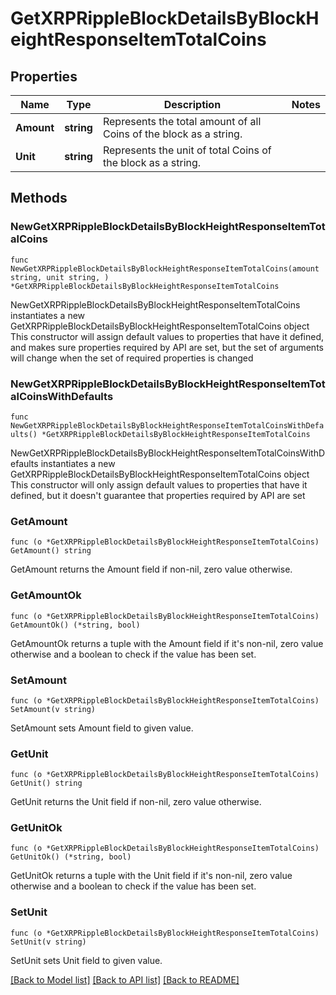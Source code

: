 # GetXRPRippleBlockDetailsByBlockHeightResponseItemTotalCoins

## Properties

Name | Type | Description | Notes
------------ | ------------- | ------------- | -------------
**Amount** | **string** | Represents the total amount of all Coins of the block as a string. | 
**Unit** | **string** | Represents the unit of total Coins of the block as a string. | 

## Methods

### NewGetXRPRippleBlockDetailsByBlockHeightResponseItemTotalCoins

`func NewGetXRPRippleBlockDetailsByBlockHeightResponseItemTotalCoins(amount string, unit string, ) *GetXRPRippleBlockDetailsByBlockHeightResponseItemTotalCoins`

NewGetXRPRippleBlockDetailsByBlockHeightResponseItemTotalCoins instantiates a new GetXRPRippleBlockDetailsByBlockHeightResponseItemTotalCoins object
This constructor will assign default values to properties that have it defined,
and makes sure properties required by API are set, but the set of arguments
will change when the set of required properties is changed

### NewGetXRPRippleBlockDetailsByBlockHeightResponseItemTotalCoinsWithDefaults

`func NewGetXRPRippleBlockDetailsByBlockHeightResponseItemTotalCoinsWithDefaults() *GetXRPRippleBlockDetailsByBlockHeightResponseItemTotalCoins`

NewGetXRPRippleBlockDetailsByBlockHeightResponseItemTotalCoinsWithDefaults instantiates a new GetXRPRippleBlockDetailsByBlockHeightResponseItemTotalCoins object
This constructor will only assign default values to properties that have it defined,
but it doesn't guarantee that properties required by API are set

### GetAmount

`func (o *GetXRPRippleBlockDetailsByBlockHeightResponseItemTotalCoins) GetAmount() string`

GetAmount returns the Amount field if non-nil, zero value otherwise.

### GetAmountOk

`func (o *GetXRPRippleBlockDetailsByBlockHeightResponseItemTotalCoins) GetAmountOk() (*string, bool)`

GetAmountOk returns a tuple with the Amount field if it's non-nil, zero value otherwise
and a boolean to check if the value has been set.

### SetAmount

`func (o *GetXRPRippleBlockDetailsByBlockHeightResponseItemTotalCoins) SetAmount(v string)`

SetAmount sets Amount field to given value.


### GetUnit

`func (o *GetXRPRippleBlockDetailsByBlockHeightResponseItemTotalCoins) GetUnit() string`

GetUnit returns the Unit field if non-nil, zero value otherwise.

### GetUnitOk

`func (o *GetXRPRippleBlockDetailsByBlockHeightResponseItemTotalCoins) GetUnitOk() (*string, bool)`

GetUnitOk returns a tuple with the Unit field if it's non-nil, zero value otherwise
and a boolean to check if the value has been set.

### SetUnit

`func (o *GetXRPRippleBlockDetailsByBlockHeightResponseItemTotalCoins) SetUnit(v string)`

SetUnit sets Unit field to given value.



[[Back to Model list]](../README.md#documentation-for-models) [[Back to API list]](../README.md#documentation-for-api-endpoints) [[Back to README]](../README.md)


